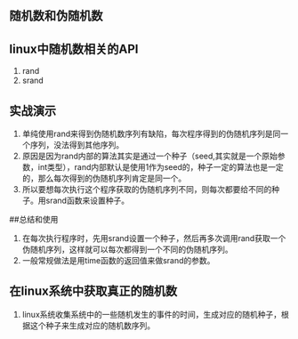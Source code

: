 ## 随机数和伪随机数

## linux中随机数相关的API
1. rand
2. srand

## 实战演示
1. 单纯使用rand来得到伪随机数序列有缺陷，每次程序得到的伪随机序列是同一个序列，没法得到其他序列。
2. 原因是因为rand内部的算法其实是通过一个种子（seed,其实就是一个原始参数，int类型），rand内部默认是使用1作为seed的，种子一定的算法也是一定的，那么每次得到的伪随机序列肯定是同一个。
3. 所以要想每次执行这个程序获取的伪随机序列不同，则每次都要给不同的种子。用srand函数来设置种子。

##总结和使用
1. 在每次执行程序时，先用srand设置一个种子，然后再多次调用rand获取一个伪随机序列，这样就可以每次都得到一个不同的伪随机序列。
2. 一般常规做法是用time函数的返回值来做srand的参数。

## 在linux系统中获取真正的随机数
1. linux系统收集系统中的一些随机发生的事件的时间，生成对应的随机种子，根据这个种子来生成对应的随机数序列。